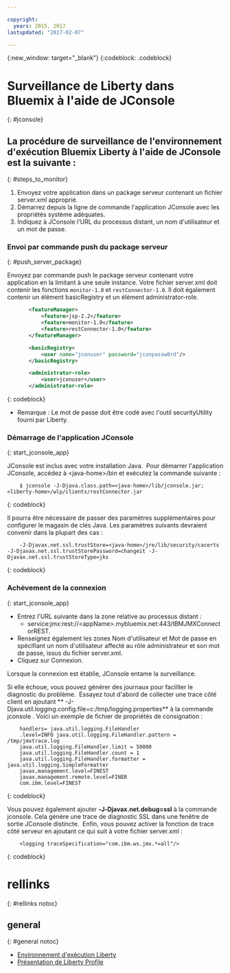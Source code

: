 ```yaml
---

copyright:
  years: 2015, 2017
lastupdated: "2017-02-07"

---
```


{:new_window: target="_blank"}
{:codeblock: .codeblock}

# Surveillance de Liberty dans Bluemix à l'aide de JConsole
{: #jconsole}

## La procédure de surveillance de l'environnement d'exécution Bluemix Liberty à l'aide de JConsole est la suivante :
{: #steps_to_monitor}

1. Envoyez votre application dans un package serveur contenant un fichier server.xml approprié.
2. Démarrez depuis la ligne de commande l'application JConsole avec les propriétés système adéquates.
3. Indiquez à JConsole l'URL du processus distant, un nom d'utilisateur et un mot de passe.

### Envoi par commande push du package serveur
{: #push_server_package}

Envoyez par commande push le package serveur contenant votre application en la limitant à une seule instance. Votre fichier server.xml doit contenir les fonctions `monitor-1.0` et `restConnector-1.0`. Il doit également contenir un élément basicRegistry et un élément administrator-role.
```xml
       <featureManager>
           <feature>jsp-2.2</feature>
           <feature>monitor-1.0</feature>
           <feature>restConnector-1.0</feature>
       </featureManager>

       <basicRegistry>
           <user name="jconuser" password="jconpassw0rd"/>
       </basicRegistry>

       <administrator-role>
           <user>jconuser</user>
       </administrator-role>
```
{: codeblock}

   * Remarque : Le mot de passe doit être codé avec l'outil securityUtility fourni par Liberty.

### Démarrage de l'application JConsole
{: start_jconsole_app}

JConsole est inclus avec votre installation Java.   Pour démarrer l'application JConsole, accédez à &lt;java-home&gt;/bin et exécutez la commande suivante :
```
    $ jconsole -J-Djava.class.path=<java-home>/lib/jconsole.jar;<liberty-home>/wlp/clients/restConnector.jar
```
{: codeblock}

Il pourra être nécessaire de passer des paramètres supplémentaires pour configurer le magasin de clés Java. Les paramètres suivants devraient convenir dans la plupart des cas :
```
    -J-Djavax.net.ssl.trustStore=<java-home>/jre/lib/security/cacerts -J-Djavax.net.ssl.trustStorePassword=changeit -J-Djavax.net.ssl.trustStoreType=jks
```
{: codeblock}

### Achèvement de la connexion
{: start_jconsole_app}
  * Entrez l'URL suivante dans la zone relative au processus distant :
    * service:jmx:rest://&lt;appName&gt;.mybluemix.net:443/IBMJMXConnectorREST.
  *  Renseignez également les zones Nom d'utilisateur et Mot de passe en spécifiant un nom d'utilisateur affecté au rôle administrateur et son mot de passe, issus du fichier server.xml.
  * Cliquez sur Connexion.

Lorsque la connexion est établie, JConsole entame la surveillance.

Si elle échoue, vous pouvez générer des journaux pour faciliter le diagnostic du problème.   Essayez tout d'abord de collecter une trace côté client en ajoutant ** -J-Djava.util.logging.config.file=c:/tmp/logging.properties** à la commande jconsole .
Voici un exemple de fichier de propriétés de consignation :
```
    handlers= java.util.logging.FileHandler
    .level=INFO java.util.logging.FileHandler.pattern = /tmp/jmxtrace.log
    java.util.logging.FileHandler.limit = 50000
    java.util.logging.FileHandler.count = 1
    java.util.logging.FileHandler.formatter = java.util.logging.SimpleFormatter
    javax.management.level=FINEST
    javax.management.remote.level=FINER
    com.ibm.level=FINEST
```
{: codeblock}

Vous pouvez également ajouter <b>&dash;J&dash;Djavax.net.debug=ssl</b> à la commande jconsole. Cela génère une trace de diagnostic SSL dans une fenêtre de sortie JConsole distincte.   Enfin, vous pouvez activer la fonction de trace côté serveur en ajoutant ce qui suit à votre fichier server.xml :
```
    <logging traceSpecification="com.ibm.ws.jmx.*=all"/>
```
{: codeblock}

# rellinks
{: #rellinks notoc}
## general
{: #general notoc}
* [Environnement d'exécution Liberty](index.html)
* [Présentation de Liberty Profile](http://www-01.ibm.com/support/knowledgecenter/SSAW57_8.5.5/com.ibm.websphere.wlp.nd.doc/ae/cwlp_about.html)
